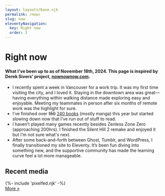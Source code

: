 ```yaml
---
layout: layouts/base.njk
permalink: /now/
slug: now
eleventyNavigation:
  key: Right now
  order: 3
---
```


# Right now

#### What I've been up to as of November 18th, 2024. This page is inspired by Derek Sivers' project, [nownownow.com](https://nownownow.com/about).

* I recently spent a week in Vancouver for a work trip. It was my first time visiting the city, and I loved it. Staying in the downtown area was great—having everything within walking distance made exploring easy and enjoyable. Meeting my teammates in person after six months of remote work was the highlight for sure.
* I’ve finished over ~~150~~ [240 books](https://www.goodreads.com/user_challenges/54484570) (mostly manga) this year but started slowing down now that I’ve run out of stuff to read.
* I haven’t played many games recently besides Zenless Zone Zero (approaching 200hrs). I finished the Silent Hill 2 remake and enjoyed it but I'm not sure what's next.
* After some back-and-forth between Ghost, Tumblr, and WordPress, I finally transitioned my site to Eleventy. It’s been fun diving into something new, and the supportive community has made the learning curve feel a lot more manageable.

<div class="pixelfed-block">
	<h2>Recent media</h2>
	{%- include 'pixelfed.njk' -%}
	<div class="more-button-style"><a href="https://pixelfed.social/@crashthearcade">More »</a></div>
</div>
